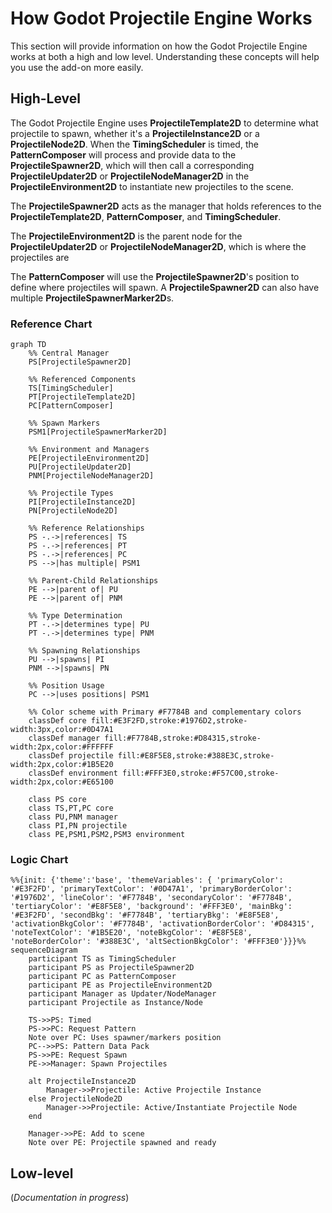 # How Godot Projectile Engine Works

This section will provide information on how the Godot Projectile Engine works at both a high and low level. Understanding these concepts will help you use the add-on more easily.

## High-Level

The Godot Projectile Engine uses **ProjectileTemplate2D** to determine what projectile to spawn, whether it's a **ProjectileInstance2D** or a **ProjectileNode2D**. When the **TimingScheduler** is timed, the **PatternComposer** will process and provide data to the **ProjectileSpawner2D**, which will then call a corresponding **ProjectileUpdater2D** or **ProjectileNodeManager2D** in the **ProjectileEnvironment2D** to instantiate new projectiles to the scene.

The **ProjectileSpawner2D** acts as the manager that holds references to the **ProjectileTemplate2D**, **PatternComposer**, and **TimingScheduler**.

The **ProjectileEnvironment2D** is the parent node for the **ProjectileUpdater2D** or **ProjectileNodeManager2D**, which is where the projectiles are

The **PatternComposer** will use the **ProjectileSpawner2D**'s position to define where projectiles will spawn. A **ProjectileSpawner2D** can also have multiple **ProjectileSpawnerMarker2D**s.

### **Reference Chart**

```mermaid
graph TD
    %% Central Manager
    PS[ProjectileSpawner2D]
    
    %% Referenced Components
    TS[TimingScheduler]
    PT[ProjectileTemplate2D]
    PC[PatternComposer]
    
    %% Spawn Markers
    PSM1[ProjectileSpawnerMarker2D]
    
    %% Environment and Managers
    PE[ProjectileEnvironment2D]
    PU[ProjectileUpdater2D]
    PNM[ProjectileNodeManager2D]
    
    %% Projectile Types
    PI[ProjectileInstance2D]
    PN[ProjectileNode2D]
    
    %% Reference Relationships
    PS -.->|references| TS
    PS -.->|references| PT
    PS -.->|references| PC
    PS -->|has multiple| PSM1
    
    %% Parent-Child Relationships
    PE -->|parent of| PU
    PE -->|parent of| PNM
    
    %% Type Determination
    PT -.->|determines type| PU
    PT -.->|determines type| PNM
    
    %% Spawning Relationships
    PU -->|spawns| PI
    PNM -->|spawns| PN
    
    %% Position Usage
    PC -->|uses positions| PSM1
    
    %% Color scheme with Primary #F7784B and complementary colors
    classDef core fill:#E3F2FD,stroke:#1976D2,stroke-width:3px,color:#0D47A1
    classDef manager fill:#F7784B,stroke:#D84315,stroke-width:2px,color:#FFFFFF
    classDef projectile fill:#E8F5E8,stroke:#388E3C,stroke-width:2px,color:#1B5E20
    classDef environment fill:#FFF3E0,stroke:#F57C00,stroke-width:2px,color:#E65100
    
    class PS core
    class TS,PT,PC core
    class PU,PNM manager
    class PI,PN projectile
    class PE,PSM1,PSM2,PSM3 environment
```
### **Logic Chart**
```mermaid
%%{init: {'theme':'base', 'themeVariables': { 'primaryColor': '#E3F2FD', 'primaryTextColor': '#0D47A1', 'primaryBorderColor': '#1976D2', 'lineColor': '#F7784B', 'secondaryColor': '#F7784B', 'tertiaryColor': '#E8F5E8', 'background': '#FFF3E0', 'mainBkg': '#E3F2FD', 'secondBkg': '#F7784B', 'tertiaryBkg': '#E8F5E8', 'activationBkgColor': '#F7784B', 'activationBorderColor': '#D84315', 'noteTextColor': '#1B5E20', 'noteBkgColor': '#E8F5E8', 'noteBorderColor': '#388E3C', 'altSectionBkgColor': '#FFF3E0'}}}%%
sequenceDiagram
    participant TS as TimingScheduler
    participant PS as ProjectileSpawner2D
    participant PC as PatternComposer
    participant PE as ProjectileEnvironment2D
    participant Manager as Updater/NodeManager
    participant Projectile as Instance/Node
    
    TS->>PS: Timed
    PS->>PC: Request Pattern
    Note over PC: Uses spawner/markers position
    PC-->>PS: Pattern Data Pack
    PS->>PE: Request Spawn
    PE->>Manager: Spawn Projectiles
    
    alt ProjectileInstance2D
        Manager->>Projectile: Active Projectile Instance
    else ProjectileNode2D
        Manager->>Projectile: Active/Instantiate Projectile Node
    end
    
    Manager->>PE: Add to scene
    Note over PE: Projectile spawned and ready
```

## Low-level

(*Documentation in progress*)